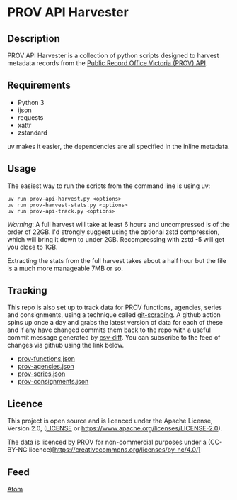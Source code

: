 # PROV API Harvester

## Description

PROV API Harvester is a collection of python scripts designed to harvest metadata records from the [Public Record Office Victoria (PROV) API](https://prov.vic.gov.au/prov-collection-api).


## Requirements

- Python 3
- ijson
- requests
- xattr
- zstandard

uv makes it easier, the dependencies are all specified in the inline metadata.


## Usage

The easiest way to run the scripts from the command line is using uv:

```
uv run prov-api-harvest.py <options>
uv run prov-harvest-stats.py <options>
uv run prov-api-track.py <options>
```

*Warning*: A full harvest will take at least 6 hours and uncompressed is of the order of 22GB. I'd strongly suggest using the optional zstd compression, which will bring it down to under 2GB. Recompressing with zstd -5 will get you close to 1GB.

Extracting the stats from the full harvest takes about a half hour but the file is a much more manageable 7MB or so.


## Tracking

This repo is also set up to track data for PROV functions, agencies, series and consignments, using a technique called [git-scraping](https://simonwillison.net/2020/Oct/9/git-scraping/). A github action spins up once a day and grabs the latest version of data for each of these and if any have changed commits them back to the repo with a useful commit message generated by [csv-diff](https://github.com/simonw/csv-diff). You can subscribe to the feed of changes via github using the link below.

- [prov-functions.json]()
- [prov-agencies.json]()
- [prov-series.json]()
- [prov-consignments.json]()

## Licence

This project is open source and is licenced under the Apache License, Version 2.0, ([LICENSE](LICENSE) or
https://www.apache.org/licenses/LICENSE-2.0).

The data is licenced by PROV for non-commercial purposes under a (CC-BY-NC licence)[https://creativecommons.org/licenses/by-nc/4.0/]


## Feed

[Atom](https://github.com/mwalker/prov-api-harvester/commits/main.atom)
